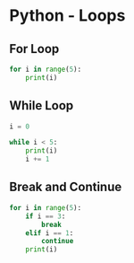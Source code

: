 # Python - Loops

## For Loop

```python
for i in range(5):
    print(i)
```

## While Loop

```python
i = 0

while i < 5:
    print(i)
    i += 1
```

## Break and Continue

```python
for i in range(5):
    if i == 3:
        break
    elif i == 1:
        continue
    print(i)
```
